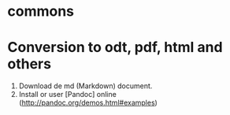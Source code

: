 # commons

# Conversion to odt, pdf, html and others
1.  Download de md (Markdown) document.
2.  Install or user [Pandoc] online (http://pandoc.org/demos.html#examples)
